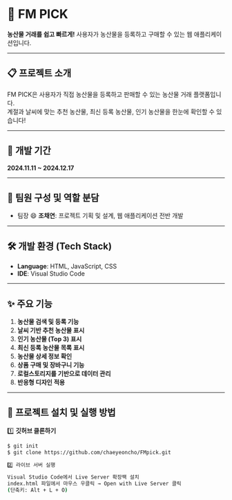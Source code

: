 # 🥕 FM PICK
**농산물 거래를 쉽고 빠르게!** 사용자가 농산물을 등록하고 구매할 수 있는 웹 애플리케이션입니다.

---

## 📋 프로젝트 소개
FM PICK은 사용자가 직접 농산물을 등록하고 판매할 수 있는 농산물 거래 플랫폼입니다.  
계절과 날씨에 맞는 추천 농산물, 최신 등록 농산물, 인기 농산물을 한눈에 확인할 수 있습니다!

---

## 📅 개발 기간
**2024.11.11 ~ 2024.12.17**

---

## 👥 팀원 구성 및 역할 분담
- 팀장 😄 **조채연**: 프로젝트 기획 및 설계, 웹 애플리케이션 전반 개발

---

## 🛠 개발 환경 (Tech Stack)
- **Language**: HTML, JavaScript, CSS  
- **IDE**: Visual Studio Code  

---

## ✨ 주요 기능
1. **농산물 검색 및 등록 기능**  
2. **날씨 기반 추천 농산물 표시**  
3. **인기 농산물 (Top 3) 표시**  
4. **최신 등록 농산물 목록 표시**  
5. **농산물 상세 정보 확인**  
6. **상품 구매 및 장바구니 기능**  
7. **로컬스토리지를 기반으로 데이터 관리**  
8. **반응형 디자인 적용**  

---

## 🔑 프로젝트 설치 및 실행 방법

1️⃣ **깃허브 클론하기**
```bash
$ git init
$ git clone https://github.com/chaeyeoncho/FMpick.git

2️⃣ 라이브 서버 실행

Visual Studio Code에서 Live Server 확장팩 설치
index.html 파일에서 마우스 우클릭 → Open with Live Server 클릭
(단축키: Alt + L + O)
